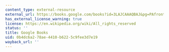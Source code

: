 ```yaml
---
content_type: external-resource
external_url: https://books.google.com/books?id=3LAJCAAAQBAJ&pg=PAfrontcover#v=onepage&q&f=false
has_external_license_warning: true
license: https://en.wikipedia.org/wiki/All_rights_reserved
status: ''
title: Google Books
uid: 0b4dc6a2-78ae-4410-b622-5c9fee3d7e19
wayback_url: ''
---
```

